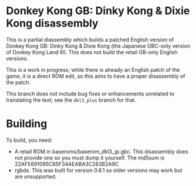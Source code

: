 # Donkey Kong GB: Dinky Kong & Dixie Kong disassembly

This is a partial diassembly which builds a patched English version of Donkey Kong GB: Dinky Kong & Dixie Kong (the Japanese GBC-only version of Donkey Kong Land III). This does not build the retail GB-only English versions.

This is a work in progress; while there is already an English patch of the game, it is a direct ROM edit, so this aims to have a proper disassembly of the patch.

This branch does not include bug fixes or enhancements unrelated to translating the text; see the `dkl3_plus` branch for that.

# Building

To build, you need:

- A retail ROM in baseroms/baserom_dkl3_jp.gbc. This disassembly does not provide one so you must dump it yourself. The md5sum is 22AFE691095C65F34AEABA3C283B2A9C
- rgbds. This was built for version 0.6.1 so older versions may work but are unsupported.

